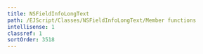 ```yaml
---
title: NSFieldInfoLongText
path: /EJScript/Classes/NSFieldInfoLongText/Member functions
intellisense: 1
classref: 1
sortOrder: 3518
---
```






